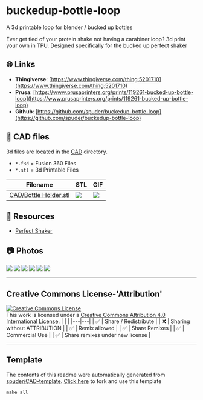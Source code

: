 
# buckedup-bottle-loop
A 3d printable loop for blender / bucked up bottles

Ever get tied of your protein shake not having a carabiner loop? 3d print your own in TPU.
Designed specifically for the bucked up perfect shaker



## :globe_with_meridians: Links



- **Thingiverse**: [https://www.thingiverse.com/thing:5201710](https://www.thingiverse.com/thing:5201710)
- **Prusa**: [https://www.prusaprinters.org/prints/119261-bucked-up-bottle-loop](https://www.prusaprinters.org/prints/119261-bucked-up-bottle-loop)
- **Github**: [https://github.com/spuder/buckedup-bottle-loop](https://github.com/spuder/buckedup-bottle-loop)

## :triangular_ruler: CAD files

3d files are located in the [CAD](./CAD) directory.
- `*.f3d` = Fusion 360 Files
- `*.stl` = 3d Printable Files

| Filename | STL | GIF | 
| --- | --- | --- | 
| [CAD/Bottle Holder.stl](./CAD%2FBottle%20Holder.stl) | ![](./CAD%2FBottle%20Holder.png) | ![](./CAD%2FBottle%20Holder.gif) | 

## :notebook: Resources
- [Perfect Shaker](https://www.buckedup.com/product/perfect-shaker)

## :camera: Photos
![](photos%2F1564767710_bu-shaker-red.png)
![](photos%2FIMG_1344.jpeg)
![](photos%2FIMG_1346.jpeg)
![](photos%2FIMG_1348.jpeg)
![](photos%2FScreenshot%202022-01-15%20220627.png)
![](photos%2Fcropped)

---

## Creative Commons License-'Attribution'
<a rel="license" href="http://creativecommons.org/licenses/by/4.0/"><img alt="Creative Commons License" style="border-width:0" src="https://i.creativecommons.org/l/by/4.0/88x31.png" /></a><br />This work is licensed under a <a rel="license" href="http://creativecommons.org/licenses/by/4.0/">Creative Commons Attribution 4.0 International License</a>.
|  |  | 
|---|---|
| :white_check_mark: | Share / Redistribute | 
| :x: | Sharing without ATTRIBUTION |
| :white_check_mark: | Remix allowed | 
| :white_check_mark: | Share Remixes | 
| :white_check_mark: | Commercial Use | 
| :white_check_mark: | Share remixes under new license | 


---
## Template
The contents of this readme were automatically generated from [spuder/CAD-template](https://github.com/spuder/CAD-template). 
[Click here](https://github.com/spuder/CAD-template/generate) to fork and use this template

```
make all
```